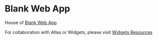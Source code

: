 # Blank Web App

House of [Blank Web App](https://marketplace.mendix.com/link/component/51830)

For collaboration with Atlas or Widgets, please visit [Widgets Resources](https://github.com/mendix/widgets-resources)